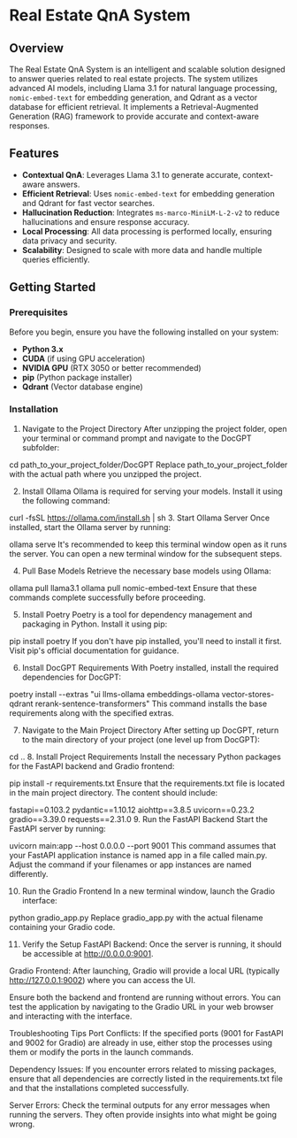 # **Real Estate QnA System**

## **Overview**

The Real Estate QnA System is an intelligent and scalable solution designed to answer queries related to real estate projects. The system utilizes advanced AI models, including Llama 3.1 for natural language processing, `nomic-embed-text` for embedding generation, and Qdrant as a vector database for efficient retrieval. It implements a Retrieval-Augmented Generation (RAG) framework to provide accurate and context-aware responses.

## **Features**

- **Contextual QnA**: Leverages Llama 3.1 to generate accurate, context-aware answers.
- **Efficient Retrieval**: Uses `nomic-embed-text` for embedding generation and Qdrant for fast vector searches.
- **Hallucination Reduction**: Integrates `ms-marco-MiniLM-L-2-v2` to reduce hallucinations and ensure response accuracy.
- **Local Processing**: All data processing is performed locally, ensuring data privacy and security.
- **Scalability**: Designed to scale with more data and handle multiple queries efficiently.

## **Getting Started**

### **Prerequisites**

Before you begin, ensure you have the following installed on your system:

- **Python 3.x**
- **CUDA** (if using GPU acceleration)
- **NVIDIA GPU** (RTX 3050 or better recommended)
- **pip** (Python package installer)
- **Qdrant** (Vector database engine)

### **Installation**

1. Navigate to the Project Directory
After unzipping the project folder, open your terminal or command prompt and navigate to the DocGPT subfolder:

cd path_to_your_project_folder/DocGPT
Replace path_to_your_project_folder with the actual path where you unzipped the project.

2. Install Ollama
Ollama is required for serving your models. Install it using the following command:


curl -fsSL https://ollama.com/install.sh | sh
3. Start Ollama Server
Once installed, start the Ollama server by running:


ollama serve
It's recommended to keep this terminal window open as it runs the server. You can open a new terminal window for the subsequent steps.

4. Pull Base Models
Retrieve the necessary base models using Ollama:


ollama pull llama3.1
ollama pull nomic-embed-text
Ensure that these commands complete successfully before proceeding.

5. Install Poetry
Poetry is a tool for dependency management and packaging in Python. Install it using pip:


pip install poetry
If you don't have pip installed, you'll need to install it first. Visit pip's official documentation for guidance.

6. Install DocGPT Requirements
With Poetry installed, install the required dependencies for DocGPT:


poetry install --extras "ui llms-ollama embeddings-ollama vector-stores-qdrant rerank-sentence-transformers"
This command installs the base requirements along with the specified extras.

7. Navigate to the Main Project Directory
After setting up DocGPT, return to the main directory of your project (one level up from DocGPT):

cd ..
8. Install Project Requirements
Install the necessary Python packages for the FastAPI backend and Gradio frontend:


pip install -r requirements.txt
Ensure that the requirements.txt file is located in the main project directory. The content should include:

fastapi==0.103.2
pydantic==1.10.12
aiohttp==3.8.5
uvicorn==0.23.2
gradio==3.39.0
requests==2.31.0
9. Run the FastAPI Backend
Start the FastAPI server by running:


uvicorn main:app --host 0.0.0.0 --port 9001
This command assumes that your FastAPI application instance is named app in a file called main.py. Adjust the command if your filenames or app instances are named differently.

10. Run the Gradio Frontend
In a new terminal window, launch the Gradio interface:


python gradio_app.py
Replace gradio_app.py with the actual filename containing your Gradio code.

11. Verify the Setup
FastAPI Backend: Once the server is running, it should be accessible at http://0.0.0.0:9001.

Gradio Frontend: After launching, Gradio will provide a local URL (typically http://127.0.0.1:9002) where you can access the UI.

Ensure both the backend and frontend are running without errors. You can test the application by navigating to the Gradio URL in your web browser and interacting with the interface.

Troubleshooting Tips
Port Conflicts: If the specified ports (9001 for FastAPI and 9002 for Gradio) are already in use, either stop the processes using them or modify the ports in the launch commands.

Dependency Issues: If you encounter errors related to missing packages, ensure that all dependencies are correctly listed in the requirements.txt file and that the installations completed successfully.

Server Errors: Check the terminal outputs for any error messages when running the servers. They often provide insights into what might be going wrong.


